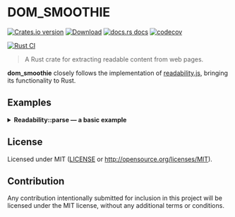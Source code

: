 # DOM_SMOOTHIE

[![Crates.io version](https://img.shields.io/crates/v/dom_smoothie.svg?style=flat)](https://crates.io/crates/dom_smoothie)
[![Download](https://img.shields.io/crates/d/dom_smoothie.svg?style=flat)](https://crates.io/crates/dom_smoothie)
[![docs.rs docs](https://img.shields.io/badge/docs-latest-blue.svg?style=flat)](https://docs.rs/dom_smoothie)
[![codecov](https://codecov.io/gh/niklak/dom_smoothie/graph/badge.svg?token=X0LB1HB90L)](https://codecov.io/gh/niklak/dom_smoothie)

[![Rust CI](https://github.com/niklak/dom_smoothie/actions/workflows/rust.yml/badge.svg)](https://github.com/niklak/dom_smoothie/actions/workflows/rust.yml)

> A Rust crate for extracting readable content from web pages.

**dom_smoothie** closely follows the implementation of [readability.js](https://github.com/mozilla/readability), bringing its functionality to Rust.


## Examples


<details>
    <summary><b>Readability::parse — a basic example</b></summary>


```rust
use std::error::Error;

use dom_smoothie::{Article, Config, Readability};

fn main() -> Result<(), Box<dyn Error>> {
    let html = include_str!("../test-pages/rustwiki_2024.html");
    let document_url = "https://en.wikipedia.org/wiki/Rust_(programming_language)";

    // for more options check the documentation
    let cfg = Config {
        max_elements_to_parse: 9000,
        ..Default::default()
    };
    // Readability supplies an optional `Config`. If `cfg` is omitted, then a default `Config` instance will be used.
    // Readability also supplies an optional `document_url` parameter, which may be used to transform relative URLs into absolute URLs.
    let mut readability = Readability::new(html, Some(document_url), Some(cfg))?;

    let article: Article = readability.parse()?;

    println!("{:<15} {}","Title:", article.title);
    println!("{:<15} {:?}","Byline:", article.byline);
    println!("{:<15} {}","Length:", article.length);
    println!("{:<15} {:?}","Excerpt:", article.excerpt);
    println!("{:<15} {:?}","Site Name:", article.site_name);
    println!("{:<15} {:?}", "Dir:", article.dir);
    println!("{:<15} {:?}","Published Time:", article.published_time);
    println!("{:<15} {:?}","Modified Time:", article.modified_time);
    println!("{:<15} {:?}","Image:", article.image);
    // This uri can be taken only from ld+json
    println!("{:<15} {:?}","URL", article.url);

    // Skipping article.content since it is too large.
    // To check out the html content of the article please have a look at `./test-pages/rustwiki_2024_result.html`
    // println!("HTML Content: {}", article.content);

    // Skipping article.text_content since it is too large.
    // To check out the html content of the article please have a look at `./test-pages/rustwiki_2024_result.txt`
    //println!("Text Content: {}", article.text_content);

    Ok(())
}
```
</details>


## License

Licensed under MIT ([LICENSE](LICENSE) or http://opensource.org/licenses/MIT).

## Contribution

Any contribution intentionally submitted for inclusion in this project will be licensed under the MIT license, without any additional terms or conditions.
